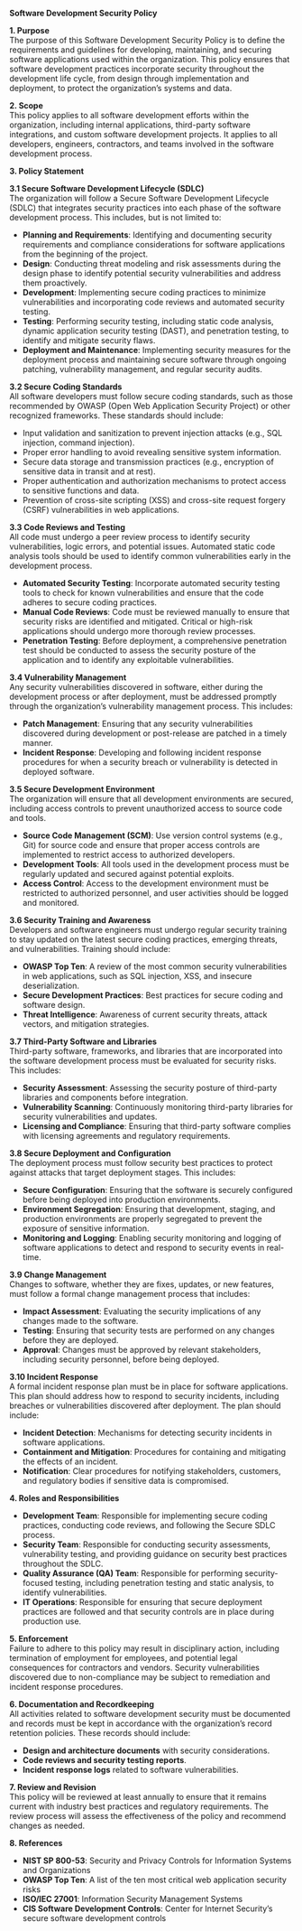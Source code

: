**Software Development Security Policy**

**1\. Purpose**  
The purpose of this Software Development Security Policy is to define the requirements and guidelines for developing, maintaining, and securing software applications used within the organization. This policy ensures that software development practices incorporate security throughout the development life cycle, from design through implementation and deployment, to protect the organization’s systems and data.

**2\. Scope**  
This policy applies to all software development efforts within the organization, including internal applications, third-party software integrations, and custom software development projects. It applies to all developers, engineers, contractors, and teams involved in the software development process.

**3\. Policy Statement**

**3.1 Secure Software Development Lifecycle (SDLC)**  
The organization will follow a Secure Software Development Lifecycle (SDLC) that integrates security practices into each phase of the software development process. This includes, but is not limited to:

- **Planning and Requirements**: Identifying and documenting security requirements and compliance considerations for software applications from the beginning of the project.
- **Design**: Conducting threat modeling and risk assessments during the design phase to identify potential security vulnerabilities and address them proactively.
- **Development**: Implementing secure coding practices to minimize vulnerabilities and incorporating code reviews and automated security testing.
- **Testing**: Performing security testing, including static code analysis, dynamic application security testing (DAST), and penetration testing, to identify and mitigate security flaws.
- **Deployment and Maintenance**: Implementing security measures for the deployment process and maintaining secure software through ongoing patching, vulnerability management, and regular security audits.

**3.2 Secure Coding Standards**  
All software developers must follow secure coding standards, such as those recommended by OWASP (Open Web Application Security Project) or other recognized frameworks. These standards should include:

- Input validation and sanitization to prevent injection attacks (e.g., SQL injection, command injection).
- Proper error handling to avoid revealing sensitive system information.
- Secure data storage and transmission practices (e.g., encryption of sensitive data in transit and at rest).
- Proper authentication and authorization mechanisms to protect access to sensitive functions and data.
- Prevention of cross-site scripting (XSS) and cross-site request forgery (CSRF) vulnerabilities in web applications.

**3.3 Code Reviews and Testing**  
All code must undergo a peer review process to identify security vulnerabilities, logic errors, and potential issues. Automated static code analysis tools should be used to identify common vulnerabilities early in the development process.

- **Automated Security Testing**: Incorporate automated security testing tools to check for known vulnerabilities and ensure that the code adheres to secure coding practices.
- **Manual Code Reviews**: Code must be reviewed manually to ensure that security risks are identified and mitigated. Critical or high-risk applications should undergo more thorough review processes.
- **Penetration Testing**: Before deployment, a comprehensive penetration test should be conducted to assess the security posture of the application and to identify any exploitable vulnerabilities.

**3.4 Vulnerability Management**  
Any security vulnerabilities discovered in software, either during the development process or after deployment, must be addressed promptly through the organization’s vulnerability management process. This includes:

- **Patch Management**: Ensuring that any security vulnerabilities discovered during development or post-release are patched in a timely manner.
- **Incident Response**: Developing and following incident response procedures for when a security breach or vulnerability is detected in deployed software.

**3.5 Secure Development Environment**  
The organization will ensure that all development environments are secured, including access controls to prevent unauthorized access to source code and tools.

- **Source Code Management (SCM)**: Use version control systems (e.g., Git) for source code and ensure that proper access controls are implemented to restrict access to authorized developers.
- **Development Tools**: All tools used in the development process must be regularly updated and secured against potential exploits.
- **Access Control**: Access to the development environment must be restricted to authorized personnel, and user activities should be logged and monitored.

**3.6 Security Training and Awareness**  
Developers and software engineers must undergo regular security training to stay updated on the latest secure coding practices, emerging threats, and vulnerabilities. Training should include:

- **OWASP Top Ten**: A review of the most common security vulnerabilities in web applications, such as SQL injection, XSS, and insecure deserialization.
- **Secure Development Practices**: Best practices for secure coding and software design.
- **Threat Intelligence**: Awareness of current security threats, attack vectors, and mitigation strategies.

**3.7 Third-Party Software and Libraries**  
Third-party software, frameworks, and libraries that are incorporated into the software development process must be evaluated for security risks. This includes:

- **Security Assessment**: Assessing the security posture of third-party libraries and components before integration.
- **Vulnerability Scanning**: Continuously monitoring third-party libraries for security vulnerabilities and updates.
- **Licensing and Compliance**: Ensuring that third-party software complies with licensing agreements and regulatory requirements.

**3.8 Secure Deployment and Configuration**  
The deployment process must follow security best practices to protect against attacks that target deployment stages. This includes:

- **Secure Configuration**: Ensuring that the software is securely configured before being deployed into production environments.
- **Environment Segregation**: Ensuring that development, staging, and production environments are properly segregated to prevent the exposure of sensitive information.
- **Monitoring and Logging**: Enabling security monitoring and logging of software applications to detect and respond to security events in real-time.

**3.9 Change Management**  
Changes to software, whether they are fixes, updates, or new features, must follow a formal change management process that includes:

- **Impact Assessment**: Evaluating the security implications of any changes made to the software.
- **Testing**: Ensuring that security tests are performed on any changes before they are deployed.
- **Approval**: Changes must be approved by relevant stakeholders, including security personnel, before being deployed.

**3.10 Incident Response**  
A formal incident response plan must be in place for software applications. This plan should address how to respond to security incidents, including breaches or vulnerabilities discovered after deployment. The plan should include:

- **Incident Detection**: Mechanisms for detecting security incidents in software applications.
- **Containment and Mitigation**: Procedures for containing and mitigating the effects of an incident.
- **Notification**: Clear procedures for notifying stakeholders, customers, and regulatory bodies if sensitive data is compromised.

**4\. Roles and Responsibilities**

- **Development Team**: Responsible for implementing secure coding practices, conducting code reviews, and following the Secure SDLC process.
- **Security Team**: Responsible for conducting security assessments, vulnerability testing, and providing guidance on security best practices throughout the SDLC.
- **Quality Assurance (QA) Team**: Responsible for performing security-focused testing, including penetration testing and static analysis, to identify vulnerabilities.
- **IT Operations**: Responsible for ensuring that secure deployment practices are followed and that security controls are in place during production use.

**5\. Enforcement**  
Failure to adhere to this policy may result in disciplinary action, including termination of employment for employees, and potential legal consequences for contractors and vendors. Security vulnerabilities discovered due to non-compliance may be subject to remediation and incident response procedures.

**6\. Documentation and Recordkeeping**  
All activities related to software development security must be documented and records must be kept in accordance with the organization’s record retention policies. These records should include:

- **Design and architecture documents** with security considerations.
- **Code reviews and security testing reports**.
- **Incident response logs** related to software vulnerabilities.

**7\. Review and Revision**  
This policy will be reviewed at least annually to ensure that it remains current with industry best practices and regulatory requirements. The review process will assess the effectiveness of the policy and recommend changes as needed.

**8\. References**

- **NIST SP 800-53**: Security and Privacy Controls for Information Systems and Organizations
- **OWASP Top Ten**: A list of the ten most critical web application security risks
- **ISO/IEC 27001**: Information Security Management Systems
- **CIS Software Development Controls**: Center for Internet Security’s secure software development controls
